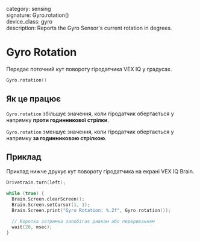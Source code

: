 category: sensing  
signature: Gyro.rotation()  
device_class: gyro  
description: Reports the Gyro Sensor's current rotation in degrees.

# Gyro Rotation

Передає поточний кут повороту гіродатчика VEX IQ у градусах.

```cpp
Gyro.rotation()
```

## Як це працює

`Gyro.rotation` збільшує значення, коли гіродатчик обертається у напрямку **проти годинникової стрілки**.

`Gyro.rotation` зменшує значення, коли гіродатчик обертається у напрямку **за годинниковою стрілкою**.

## Приклад

Приклад нижче друкує кут повороту гіродатчика на екрані VEX IQ Brain.

```cpp
Drivetrain.turn(left);

while (true) {
  Brain.Screen.clearScreen();
  Brain.Screen.setCursor(1, 1);
  Brain.Screen.print("Gyro Rotation: %.2f", Gyro.rotation());

  // Коротка затримка запобігає ривкам або перериванням
  wait(20, msec);
}
```

<advanced>
</advanced>